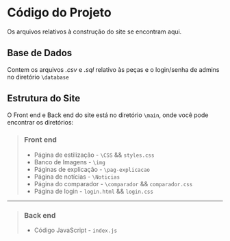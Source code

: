 # Código do Projeto

Os arquivos relativos à construção do site se encontram aqui.

## Base de Dados 
Contem os arquivos *.csv* e *.sql* relativo às peças e o login/senha de admins no diretório `\database`

## Estrutura do Site
O Front end e Back end do site está no diretório `\main`, onde você pode encontrar os diretórios:

> ### Front end
> * Página de estilização - `\CSS` && `styles.css`
> * Banco de Imagens - `\img`
> * Páginas de explicação - `\pag-explicacao`
> * Página de notícias - `\Noticias`
> * Página do comparador - `\comparador` && `comparador.css`
> * Página de login - `login.html` && `login.css`

---
> ### Back end
> * Código JavaScript - `index.js`
